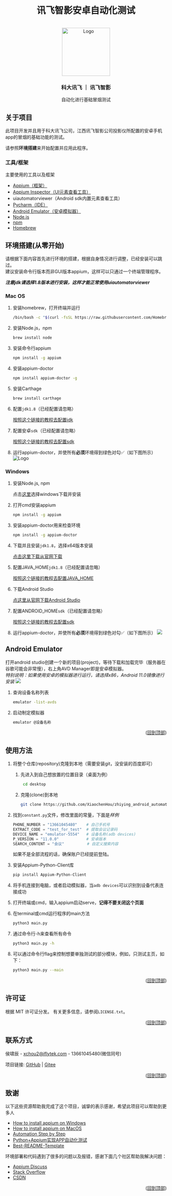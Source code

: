 <h1 align="center">讯飞智影安卓自动化测试</h1>


<!-- PROJECT LOGO -->
<br />
<div align="center">
  <a href="https://www.iflyzhiying.com/">
    <img src="img/logo.png" alt="Logo" width="150" height="150">
  </a>

<h3 align="center">科大讯飞 ｜ 讯飞智影</h3>

  <p align="center">
    自动化进行基础冒烟测试
    <br/>
  </p>
</div>
<div id="top"></div>

## 关于项目

此项目开发并且用于科大讯飞公司，江西讯飞智影公司投影仪所配置的安卓手机app的冒烟的基础功能的测试。

请参照**环境搭建**来开始配置并应用此程序。

### 工具/框架

主要使用的工具以及框架

* [Appium（框架）](https://appium.io/)
* [Appium Inspector（UI元素查看工具）](https://github.com/appium/appium-inspector)
* uiautomatorviewer（Android sdk内置元素查看工具）
* [Pycharm（IDE）](https://www.jetbrains.com/pycharm/)
* [Android Emulator（安卓模拟器）](https://developer.android.com/studio/run/emulator)
* [Node.js](https://nodejs.org/en/)
* [npm](https://www.npmjs.com/)
* [Homebrew](https://brew.sh/)

## 环境搭建(从零开始)

请根据下面内容首先进行环境的搭建，根据自身情况进行调整，已经安装可以跳过。\
建议安装命令行版本而非GUI版本appium，这样可以只通过一个终端管理程序。

**_注意jdk请选择1.8版本进行安装，这样才能正常使用uiautomatorviewer_**

### Mac OS

1. 安装homebrew，打开终端并运行

   ```sh
   /bin/bash -c "$(curl -fsSL https://raw.githubusercontent.com/Homebrew/install/HEAD/install.sh)"
   ```

2. 安装Node.js，npm

   ```sh
   brew install node
   ```

3. 安装命令行appium

   ```sh
   npm install -g appium
   ```

4. 安装appium-doctor

   ```sh
   npm install appium-doctor -g
   ```

5. 安装Carthage

   ```sh
   brew install carthage
   ```

5. 配置`jdk1.8`（已经配置请忽略）

   <a href="https://blog.csdn.net/aishufan4507/article/details/102372067">按照这个链接的教程去配置jdk</a>

6. 配置安卓`sdk`（已经配置请忽略）

   <a href="https://blog.csdn.net/yanzisu_congcong/article/details/78365799">
   按照这个链接的教程去配置sdk</a>

7. 运行appium-doctor，并使所有**必须**环境得到绿色对勾✅（如下图所示）
   <img src="img/appium-doctor.png" alt="Logo">

### Windows

1. 安装Node.js, npm

   点击<a href="https://nodejs.org/en/download/">这里</a>选择windows下载并安装

2. 打开cmd安装appium

   ```sh
   npm install -g appium
   ```

3. 安装appium-doctor用来检查环境

    ```sh
    npm install -g appium-doctor
    ```
4. 下载并且安装`jdk1.8`，选择x64版本安装

   <a href="https://www.oracle.com/java/technologies/downloads/#java8-windows">点击这里下载从官网下载</a>

5. 配置JAVA_HOME`jdk1.8`（已经配置请忽略）

    <a href="https://blog.csdn.net/qq_42017152/article/details/90732057">
    按照这个链接的教程去配置JAVA_HOME</a>
6. 下载Android Studio

   <a href="https://developer.android.google.cn/studio/">
    点这里从官网下载Android Studio</a>

7. 配置ANDROID_HOME`sdk`（已经配置请忽略）

    <a href="https://www.jianshu.com/p/ff5a15217f4e">
    按照这个链接的教程去配置sdk</a>

8. 运行appium-doctor，并使所有**必须**环境得到绿色对勾✅（如下图所示）
   <img src="img/appium-doctor_win.png">

## Android Emulator

打开android studio创建一个新的项目(project)，等待下载和加载完毕（服务器在谷歌可能会非常慢），右上角AVD Manager即是安卓模拟器。\
_特别说明：如果使用安卓的模拟器进行运行，请选择x86，Android 11.0镜像进行安装_
<img src="img/emulator_config.png">

1. 查询设备名称列表
    ```sh
    emulator -list-avds
    ```
2. 启动制定模拟器
    ```sh
    emulator @设备名称
    ```

<p align="right">(<a href="#top">回到顶部</a>)</p>



<!-- USAGE EXAMPLES -->

## 使用方法

1. 将整个仓库(repository)克隆到本地（需要安装git，没安装的百度即可）
    1. 先进入到自己想放置的位置目录（桌面为例）
       ```sh
        cd desktop
        ```
    2. 克隆(clone)到本地
        ```sh
        git clone https://github.com/XiaochenHou/zhiying_android_automation.git
        ```
2. 找到`constant.py`文件，修改里面的常量，下面是*样例*

   ```python
   PHONE_NUMBER = "13661045480"    # 自己手机号
   EXTRACT_CODE = "test_for_test"  # 提取会议记录码
   DEVICE_NAME = "emulator-5554"   # 设备名称(adb devices)
   P_VERSION = "11.0.0"            # 安卓版本
   SEARCH_CONTENT = "会议"          # 自定义搜索内容
   ```
   如果不是全部流程的话，确保账户已经提前登陆。
3. 安装Appium-Python-Client库

   ```sh
   pip install Appium-Python-Client
   ```

4. 将手机连接到电脑，或者启动模拟器，当`adb devices`可以识别到设备代表连接成功

5. 打开终端或cmd，输入appium启动serve，**记得不要关闭这个页面**

6. 在terminal或cmd运行程序的main方法
   ```sh
   python3 main.py
   ```
7. 通过命令行-h来查看所有命令
    ```sh
   python3 main.py -h
   ```
8. 可以通过命令行flag来控制想要单独测试的部分模块，例如，只测试主页，如下：
   ```sh
   python3 main.py --main
   ```

<p align="right">(<a href="#top">回到顶部</a>)</p>

## 许可证

根据 MIT 许可证分发。 有关更多信息，请参阅`LICENSE.txt`。

<p align="right">(<a href="#top">回到顶部</a>)</p>



<!-- CONTACT -->

## 联系方式

侯啸辰 - xchou2@iflytek.com - 13661045480(微信同号)

项目链接: [GitHub](https://github.com/XiaochenHou/zhiying_android_automation) |
[Gitee](https://gitee.com/xiaochenhou/zhiying_android_automation)

<p align="right">(<a href="#top">回到顶部</a>)</p>

<!-- ACKNOWLEDGMENTS -->

## 致谢

以下这些资源帮助我完成了这个项目，诚挚的表示感谢，希望此项目可以帮助到更多人

* [How to install appium on Windows](https://www.youtube.com/watch?v=x-hBpgM5je8&t=2s)
* [How to install appium on MacOS](https://www.youtube.com/watch?v=7APcLr-cBM8)
* [Automation Step by Step](https://www.youtube.com/channel/UCTt7pyY-o0eltq14glaG5dg)
* [Python+Appium实现APP自动化测试](https://baijiahao.baidu.com/s?id=1662021502495073716&wfr=spider&for=pc)
* [Best-README-Template](https://github.com/othneildrew/Best-README-Template)

环境部署和代码遇到了很多的问题以及报错，感谢下面几个社区帮助我解决问题：

* [Appium Discuss](https://discuss.appium.io/)
* [Stack Overflow](https://stackoverflow.com/)
* [CSDN](https://www.csdn.net/)

<p align="right">(<a href="#top">回到顶部</a>)</p>
